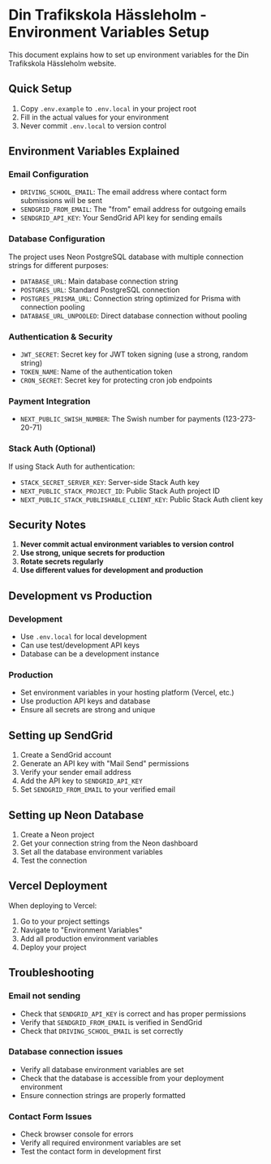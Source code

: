 # Din Trafikskola Hässleholm - Environment Variables Setup

This document explains how to set up environment variables for the Din Trafikskola Hässleholm website.

## Quick Setup

1. Copy `.env.example` to `.env.local` in your project root
2. Fill in the actual values for your environment
3. Never commit `.env.local` to version control

## Environment Variables Explained

### Email Configuration
- `DRIVING_SCHOOL_EMAIL`: The email address where contact form submissions will be sent
- `SENDGRID_FROM_EMAIL`: The "from" email address for outgoing emails
- `SENDGRID_API_KEY`: Your SendGrid API key for sending emails

### Database Configuration
The project uses Neon PostgreSQL database with multiple connection strings for different purposes:
- `DATABASE_URL`: Main database connection string
- `POSTGRES_URL`: Standard PostgreSQL connection
- `POSTGRES_PRISMA_URL`: Connection string optimized for Prisma with connection pooling
- `DATABASE_URL_UNPOOLED`: Direct database connection without pooling

### Authentication & Security
- `JWT_SECRET`: Secret key for JWT token signing (use a strong, random string)
- `TOKEN_NAME`: Name of the authentication token
- `CRON_SECRET`: Secret key for protecting cron job endpoints

### Payment Integration
- `NEXT_PUBLIC_SWISH_NUMBER`: The Swish number for payments (123-273-20-71)

### Stack Auth (Optional)
If using Stack Auth for authentication:
- `STACK_SECRET_SERVER_KEY`: Server-side Stack Auth key
- `NEXT_PUBLIC_STACK_PROJECT_ID`: Public Stack Auth project ID
- `NEXT_PUBLIC_STACK_PUBLISHABLE_CLIENT_KEY`: Public Stack Auth client key

## Security Notes

1. **Never commit actual environment variables to version control**
2. **Use strong, unique secrets for production**
3. **Rotate secrets regularly**
4. **Use different values for development and production**

## Development vs Production

### Development
- Use `.env.local` for local development
- Can use test/development API keys
- Database can be a development instance

### Production
- Set environment variables in your hosting platform (Vercel, etc.)
- Use production API keys and database
- Ensure all secrets are strong and unique

## Setting up SendGrid

1. Create a SendGrid account
2. Generate an API key with "Mail Send" permissions
3. Verify your sender email address
4. Add the API key to `SENDGRID_API_KEY`
5. Set `SENDGRID_FROM_EMAIL` to your verified email

## Setting up Neon Database

1. Create a Neon project
2. Get your connection string from the Neon dashboard
3. Set all the database environment variables
4. Test the connection

## Vercel Deployment

When deploying to Vercel:
1. Go to your project settings
2. Navigate to "Environment Variables"
3. Add all production environment variables
4. Deploy your project

## Troubleshooting

### Email not sending
- Check that `SENDGRID_API_KEY` is correct and has proper permissions
- Verify that `SENDGRID_FROM_EMAIL` is verified in SendGrid
- Check that `DRIVING_SCHOOL_EMAIL` is set correctly

### Database connection issues
- Verify all database environment variables are set
- Check that the database is accessible from your deployment environment
- Ensure connection strings are properly formatted

### Contact Form Issues
- Check browser console for errors
- Verify all required environment variables are set
- Test the contact form in development first
